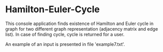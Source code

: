 # Hamilton-Euler-Cycle
This console application finds existence of Hamilton and Euler cycle in graph for two different graph representation (adjacency matrix and edge list). In case of finding cycle, cycle is returned for a user. 

An example of an input is presented in file 'example7.txt'.
